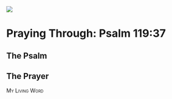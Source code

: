 <img class="intro-right" src="/images/art-paris-psalter.jpg">

<style>
  li {list-style-type: none;}
  p + ul {
    margin-top: -18px;
}
</style>

# Praying Through: Psalm 119:37

## The Psalm

## The Prayer

<div style="font-variant: small-caps;">
My Living Word
</div>
